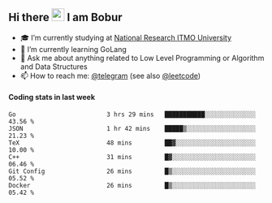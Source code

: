 ## Hi there <img src="https://media.giphy.com/media/hvRJCLFzcasrR4ia7z/giphy.gif" width="25px"> I am Bobur

- :mortar_board: I’m currently studying at [National Research ITMO University](https://itmo.ru/)
- :seedling: I’m currently learning GoLang
- :speech_balloon: Ask me about anything related to Low Level Programming or Algorithm and Data Structures
- :mailbox: How to reach me: [@telegram](https://t.me/bobur_zakirov) (see also [@leetcode](https://leetcode.com/insanis/))      

#### Coding stats in last week

<!--START_SECTION:waka-->

```text
Go                         3 hrs 29 mins   ███████████░░░░░░░░░░░░░░   43.56 %
JSON                       1 hr 42 mins    █████▒░░░░░░░░░░░░░░░░░░░   21.23 %
TeX                        48 mins         ██▓░░░░░░░░░░░░░░░░░░░░░░   10.00 %
C++                        31 mins         █▓░░░░░░░░░░░░░░░░░░░░░░░   06.46 %
Git Config                 26 mins         █▒░░░░░░░░░░░░░░░░░░░░░░░   05.52 %
Docker                     26 mins         █▒░░░░░░░░░░░░░░░░░░░░░░░   05.42 %
```

<!--END_SECTION:waka-->
